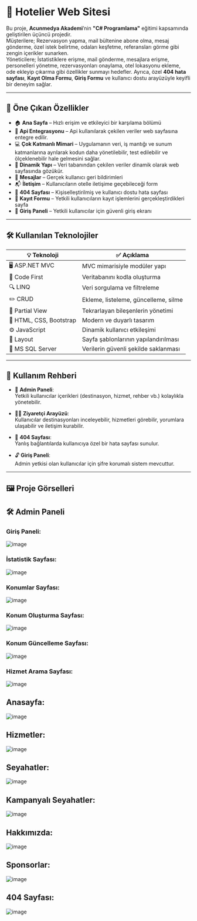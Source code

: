 # 🏨 Hotelier Web Sitesi

Bu proje, **Acunmedya Akademi**’nin **"C# Programlama"** eğitimi kapsamında geliştirilen üçüncü projedir.  
Müşterilere; Rezervasyon yapma, mail bültenine abone olma, mesaj gönderme, özel istek belirtme, odaları keşfetme, referansları görme  gibi zengin içerikler sunarken.  
Yöneticilere; İstatistiklere erişme, mail gönderme, mesajlara erişme, personelleri yönetme, rezervasyonları onaylama,  otel lokasyonu ekleme, ode ekleyip çıkarma gibi özellikler sunmayı hedefler. 
Ayrıca,  özel **404 hata sayfası**, **Kayıt Olma Formu**, **Giriş Formu** ve kullanıcı dostu arayüzüyle keyifli bir deneyim sağlar.

---

## 🌟 Öne Çıkan Özellikler

- 🏠 **Ana Sayfa** – Hızlı erişim ve etkileyici bir karşılama bölümü  
- 📍 **Api Entegrasyonu** – Api kullanılarak çekilen veriler web sayfasına entegre edilir.
- 💻 **Çok Katmanlı Mimari** – Uygulamanın veri, iş mantığı ve sunum katmanlarına ayrılarak kodun daha yönetilebilir, test edilebilir ve ölçeklenebilir hale gelmesini sağlar.
- 🧳 **Dinamik Yapı** – Veri tabanından çekilen veriler dinamik olarak web sayfasında gözükür.
- 💬 **Mesajlar** – Gerçek kullanıcı geri bildirimleri  
- 📬 **İletişim** – Kullanıcıların otelle iletişime geçebileceği form  
- 🚫 **404 Sayfası** – Kişiselleştirilmiş ve kullanıcı dostu hata sayfası
- 🚪 **Kayıt Formu** – Yetkili kullanıcıların kayıt işlemlerini gerçekleştirdikleri sayfa
- 🔐 **Giriş Paneli** – Yetkili kullanıcılar için güvenli giriş ekranı  

---

## 🛠️ Kullanılan Teknolojiler

| 💡 Teknoloji           | ✅ Açıklama |
|------------------------|------------|
| 🖥️ ASP.NET MVC         | MVC mimarisiyle modüler yapı |
| 🧱 Code First          | Veritabanını kodla oluşturma |
| 🔍 LINQ               | Veri sorgulama ve filtreleme |
| ✏️ CRUD               | Ekleme, listeleme, güncelleme, silme |
| 🧩 Partial View        | Tekrarlayan bileşenlerin yönetimi |
| 🎨 HTML, CSS, Bootstrap| Modern ve duyarlı tasarım |
| ⚙️ JavaScript          | Dinamik kullanıcı etkileşimi |
| 🧭 Layout              | Sayfa şablonlarının yapılandırılması |
| 💾 MS SQL Server       | Verilerin güvenli şekilde saklanması |

---

## 🚀 Kullanım Rehberi

- 🔐 **Admin Paneli**:  
  Yetkili kullanıcılar içerikleri (destinasyon, hizmet, rehber vb.) kolaylıkla yönetebilir.

- 👨‍💻 **Ziyaretçi Arayüzü**:  
  Kullanıcılar destinasyonları inceleyebilir, hizmetleri görebilir, yorumlara ulaşabilir ve iletişim kurabilir.

- 🚫 **404 Sayfası**:  
  Yanlış bağlantılarda kullanıcıya özel bir hata sayfası sunulur.

- 🔓 **Giriş Paneli**:  
  Admin yetkisi olan kullanıcılar için şifre korumalı sistem mevcuttur.

---

## 🖼️ Proje Görselleri

## 🛠️ Admin Paneli
### Giriş Paneli:
![image](https://github.com/user-attachments/assets/90f2f943-531f-48e5-a5ba-a457bcd4d209)

### İstatistik Sayfası:
![image](https://github.com/user-attachments/assets/fb293e54-2576-46af-9559-6196ffd5cf48)

### Konumlar Sayfası:
![image](https://github.com/user-attachments/assets/3edbc9e7-0b90-4dce-83c3-542c49c8c1ce)

### Konum Oluşturma Sayfası:
![image](https://github.com/user-attachments/assets/bd72ad4f-6b3e-41c6-9d6d-e98fc2d04a69)

### Konum Güncelleme Sayfası:
![image](https://github.com/user-attachments/assets/317bdc1f-5f0a-4b78-942e-4e32b5cde5ff)

### Hizmet Arama Sayfası:
![image](https://github.com/user-attachments/assets/33aeacdf-ae93-4fd8-8a29-bec14a05043e)


## Anasayfa:
![image](https://github.com/user-attachments/assets/ae80475b-b1e8-4fc2-ad19-56e33b74b04b)

## Hizmetler:
![image](https://github.com/user-attachments/assets/e58b0a39-38c5-487e-b5c4-9e42f9605972)

## Seyahatler:
![image](https://github.com/user-attachments/assets/91a9004c-a07e-457a-9fed-89a73a2b6493)

## Kampanyalı Seyahatler:
![image](https://github.com/user-attachments/assets/876e8d55-e64c-4ab5-891d-a2aeb7131240)

## Hakkımızda:
![image](https://github.com/user-attachments/assets/d04c66b1-6b62-4ff6-9526-c88ff4a5ddcb)

## Sponsorlar:
![image](https://github.com/user-attachments/assets/a0e2b625-5f18-499a-b315-91da3c6f1730)

## 404 Sayfası:
![image](https://github.com/user-attachments/assets/76ac65de-11d5-459c-8ab1-bed60d01d39a)










